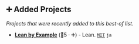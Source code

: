 ## ➕ Added Projects

_Projects that were recently added to this best-of list._

- <b><a href="https://lean-ja.github.io/lean-by-example/">Lean by Example</a></b> (🥈5 · ➕) - Lean. <code><a href="http://bit.ly/34MBwT8">MIT</a></code> <code>ja</code>
